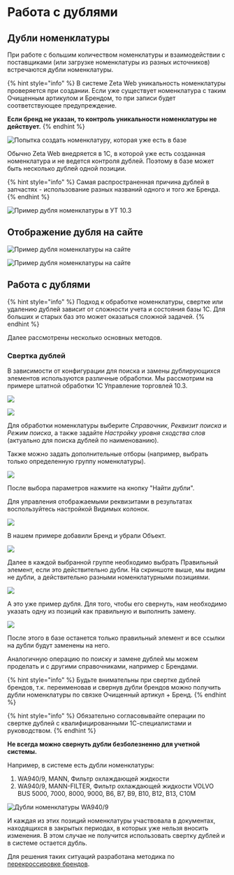 # Работа с дублями

## Дубли номенклатуры

При работе с большим количеством номенклатуры и взаимодействии с поставщиками \(или загрузке номенклатуры из разных источников\) встречаются дубли номенклатуры.

{% hint style="info" %}
В системе Zeta Web уникальность номенклатуры проверяется при создании. Если уже существует номенклатура с таким Очищенным артикулом и Брендом, то при записи будет соответствующее предупреждение.

**Если бренд не указан, то контроль уникальности номенклатуры не действует.**
{% endhint %}

![&#x41F;&#x43E;&#x43F;&#x44B;&#x442;&#x43A;&#x430; &#x441;&#x43E;&#x437;&#x434;&#x430;&#x442;&#x44C; &#x43D;&#x43E;&#x43C;&#x435;&#x43D;&#x43A;&#x43B;&#x430;&#x442;&#x443;&#x440;&#x443;, &#x43A;&#x43E;&#x442;&#x43E;&#x440;&#x430;&#x44F; &#x443;&#x436;&#x435; &#x435;&#x441;&#x442;&#x44C; &#x432; &#x431;&#x430;&#x437;&#x435;](../../.gitbook/assets/image%20%28222%29.png)

Обычно Zeta Web внедряется в 1С, в которой уже есть созданная номенклатура и не ведется контроля дублей. Поэтому в базе может быть несколько дублей одной позиции.

{% hint style="info" %}
Самая распространенная причина дублей в запчастях - использование разных названий одного и того же Бренда.
{% endhint %}

![&#x41F;&#x440;&#x438;&#x43C;&#x435;&#x440; &#x434;&#x443;&#x431;&#x43B;&#x44F; &#x43D;&#x43E;&#x43C;&#x435;&#x43D;&#x43A;&#x43B;&#x430;&#x442;&#x443;&#x440;&#x44B; &#x432; &#x423;&#x422; 10.3](../../.gitbook/assets/image%20%284%29.png)

## Отображение дубля на сайте

![&#x41F;&#x440;&#x438;&#x43C;&#x435;&#x440; &#x434;&#x443;&#x431;&#x43B;&#x44F; &#x43D;&#x43E;&#x43C;&#x435;&#x43D;&#x43A;&#x43B;&#x430;&#x442;&#x443;&#x440;&#x44B; &#x43D;&#x430; &#x441;&#x430;&#x439;&#x442;&#x435;](../../.gitbook/assets/image%20%28142%29.png)

![&#x41F;&#x440;&#x438;&#x43C;&#x435;&#x440; &#x434;&#x443;&#x431;&#x43B;&#x44F; &#x43D;&#x43E;&#x43C;&#x435;&#x43D;&#x43A;&#x43B;&#x430;&#x442;&#x443;&#x440;&#x44B; &#x43D;&#x430; &#x441;&#x430;&#x439;&#x442;&#x435;](../../.gitbook/assets/image%20%28207%29.png)

## Работа с дублями

{% hint style="info" %}
Подход к обработке номенклатуры, свертке или удалению дублей зависит от сложности учета и состояния базы 1С. Для больших и старых баз это может оказаться сложной задачей.
{% endhint %}

Далее рассмотрены несколько основных методов.

### Свертка дублей

В зависимости от конфигурации для поиска и замены дублирующихся элементов используются различные обработки. Мы рассмотрим на примере штатной обработки 1С Управление торговлей 10.3.

![](../../.gitbook/assets/image%20%28188%29.png)

![](../../.gitbook/assets/image%20%2854%29.png)

Для обработки номенклатуры выберите _Справочник_, _Реквизит поиска_ и _Режим поиска_, а также задайте _Настройку уровня сходства слов_ \(актуально для поиска дублей по наименованию\).

Также можно задать дополнительные отборы \(например, выбрать только определенную группу номенклатуры\).

![](../../.gitbook/assets/image%20%28193%29.png)

После выбора параметров нажмите на кнопку "Найти дубли".

Для управления отображаемыми реквизитами в результатах воспользуйтесь настройкой Видимых колонок.

![](../../.gitbook/assets/image%20%2861%29.png)

В нашем примере добавили Бренд и убрали Объект.

![](../../.gitbook/assets/image%20%28117%29.png)

Далее в каждой выбранной группе необходимо выбрать Правильный элемент, если это действительно дубли. На скриншоте выше, мы видим не дубли, а действительно разными номенклатурными позициями.

![](../../.gitbook/assets/image%20%28232%29.png)

А это уже пример дубля. Для того, чтобы его свернуть, нам необходимо указать одну из позиций как правильную и выполнить замену.

![](../../.gitbook/assets/image%20%28195%29.png)

После этого в базе останется только правильный элемент и все ссылки на дубли будут заменены на него.

Аналогичную операцию по поиску и замене дублей мы можем проделать и с другими справочниками, например с Брендами.

{% hint style="info" %}
Будьте внимательны при свертке дублей брендов, т.к. переименовав и свернув дубли брендов можно получить дубли номенклатуры по связке Очищенный артикул + Бренд.
{% endhint %}

{% hint style="info" %}
Обязательно согласовывайте операции по свертке дублей с квалифицированными 1С-специалистами и руководством.
{% endhint %}

**Не всегда можно свернуть дубли безболезненно для учетной системы.**

Например, в системе есть дубли номенклатуры:

1. WA940/9, MANN, Фильтр охлаждающей жидкости
2. WA940/9, MANN-FILTER, Фильтр охлаждающей жидкости VOLVO BUS 5000, 7000, 8000, 9000, B6, B7, B9, B10, B12, B13, C10M

![&#x414;&#x443;&#x431;&#x43B;&#x438; &#x43D;&#x43E;&#x43C;&#x435;&#x43D;&#x43A;&#x43B;&#x430;&#x442;&#x443;&#x440;&#x44B; WA940/9](../../.gitbook/assets/image%20%284%29.png)

И каждая из этих позиций номенклатуры участвовала в документах, находящихся в закрытых периодах, в которых уже нельзя вносить изменения. В этом случае не получится использовать свертку дублей и в системе остается дубль.

Для решения таких ситуаций разработана методика по [перекроссировке брендов](perekrossirovki-brendov.md).

